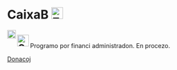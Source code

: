 
# CaixaB [<img src="https://raw.githubusercontent.com/Ran-n/svgs/main/linguas/eo_0.svg" width="27" alt="Esperanto" title="Esperanto">](readme_eo.md)
[<img align="left" src="https://github.com/Ran-n/media/blob/main/emojis/casa_0.svg" width="20" alt="inicio" title="Inicio">](../../README.md)

[<img align="left" src="https://raw.githubusercontent.com/Ran-n/svgs/main/linguas/gz_0.svg" width="27" alt="Galego" title="Galego">](readme_gz.md)
<img align="center">
---

Programo por financi administradon. En procezo.

[Donacoj](https://github.com/Ran-n/doc/blob/main/doazóns.md)
